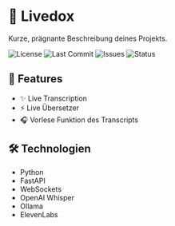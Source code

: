 # 📘 Livedox
Kurze, prägnante Beschreibung deines Projekts.

![License](https://img.shields.io/github/license/Robertwlt03/LiveDox)
![Last Commit](https://img.shields.io/github/last-commit/Robertwlt03/LiveDox)
![Issues](https://img.shields.io/github/issues/Robertwlt03/LiveDox)
![Status](https://img.shields.io/badge/status-alpha-orange)

## 🚀 Features
- ✨ Live Transcription
- ⚡ Live Übersetzer
- 🎧 Vorlese Funktion des Transcripts

## 🛠️ Technologien
- Python
- FastAPI
- WebSockets
- OpenAI Whisper
- Ollama
- ElevenLabs